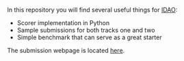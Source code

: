 In this repository you will find several useful things for [IDAO](https://idao.world/):
- Scorer implementation in Python
- Sample submissions for both tracks one and two
- Simple benchmark that can serve as a great starter

The submission webpage is located [here](https://official.contest.yandex.com/idao/contest/6919/enter/).
